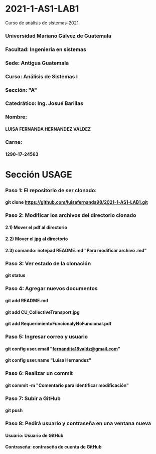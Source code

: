 # 2021-1-AS1-LAB1
Curso de análisis de sistemas-2021
### Universidad Mariano Gálvez de Guatemala
### Facultad: Ingeniería en sistemas
### Sede: Antigua Guatemala
### Curso: Análisis de Sistemas I
### Sección: "A"
### Catedrático: Ing. Josué Barillas

### Nombre:
#### LUISA FERNANDA HERNANDEZ VALDEZ 
### Carne: 
#### 1290-17-24563




Sección USAGE
=============
### Paso 1: El repositorio de ser clonado:
#### git clone https://github.com/luisafernanda98/2021-1-AS1-LAB1.git

### Paso 2: Modificar los archivos del directorio clonado
#### 2.1) Mover el pdf al directorio
#### 2.2) Mover el jpg al directorio
#### 2.3) comando: notepad README.md "Para modificar archivo .md"

### Paso 3: Ver estado de la clonación
#### git status

### Paso 4: Agregar nuevos documentos
#### git add README.md
#### git add CU_CollectiveTransport.jpg
#### git add RequerimientoFuncionalyNoFuncional.pdf

### Paso 5: Ingresar correo y usuario 
#### git config user.email "fernandita18valdz@gmail.com"
#### git config user.name "Luisa Hernandez"


### Paso 6: Realizar un commit
#### git commit -m "Comentario para identificar modificación"

### Paso 7: Subir a GitHub
#### git push

### Paso 8: Pedirá usuario y contraseña en una ventana nueva
#### Usuario: Usuario de GitHub
#### Contraseña: contraseña de cuenta de GitHub